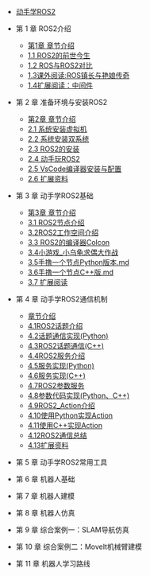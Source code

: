 - [动手学ROS2](README.md)


- 第 1 章 ROS2介绍
  - [第1章 章节介绍](chat1/章节介绍.md)
  - [1.1 ROS2的前世今生](chat1/1.1ROS2的前世今生.md) 
  - [1.2 ROS与ROS2对比](chat1/1.2ROS与ROS2对比.md) 
  - [1.3课外阅读:ROS镇长与艳娘传奇](chat1/1.3课外阅读_ROS镇长与艳娘传奇.md)  
  - [1.4扩展阅读：中间件](chat1/1.4扩展阅读_中间件.md) 

- 第 2 章 准备环境与安装ROS2 
  - [第2章 章节介绍](chat2/章节介绍.md) 
  - [2.1 系统安装虚拟机](chat2/2.1系统安装_虚拟机版本.md)  
  - [2.2 系统安装双系统](chat2/2.2系统安装_双系统.md) 
  - [2.3 ROS2的安装](chat2/2.3ROS2的安装.md) 
  - [2.4 动手玩ROS2](chat2/2.4动手玩ROS2.md)  
  - [2.5 VsCode编译器安装与配置](chat2/2.5VsCode编译器安装与配置.md) 
  - [2.6 扩展资料](chat2/2.6扩展资料.md) 

- 第 3 章 动手学ROS2基础
  - [第3章 章节介绍](chat3/章节介绍.md) 
  - [3.1 ROS2节点介绍](chat3/3.1ROS2节点介绍.md)
  - [3.2ROS2工作空间介绍](chat3/3.2ROS2工作空间介绍.md)
  - [3.3 ROS2的编译器Colcon](chat3/3.3ROS2的编译器Colcon.md)
  - [3.4小游戏_小乌龟求偶大作战](chat3/3.4小游戏_小乌龟求偶大作战.md) 
  - [3.5手撸一个节点Python版本.md](chat3/3.5手撸一个节点Python版本.md) 
  - [3.6手撸一个节点C++版.md](chat3/3.6手撸一个节点C++版.md) 
  - [3.7 扩展阅读](chat3/3.7扩展阅读.md) 
  
- 第 4 章 动手学ROS2通信机制
  - [章节介绍](chat4/章节介绍.md) 
  - [4.1ROS2话题介绍](chat4/4.1ROS2话题介绍.md) 
  - [4.2话题通信实现(Python)](chat4/4.2话题通信实现(Python).md) 
  - [4.3ROS2话题通信(C++)](chat4/4.3ROS2话题通信(C++).md) 
  - [4.4ROS2服务介绍](chat4/4.4ROS2服务介绍.md) 
  - [4.5服务实现(Python)](chat4/4.5服务实现(Python).md) 
  - [4.6服务实现(C++)](chat4/4.6服务实现(C++).md) 
  - [4.7ROS2参数服务](chat4/4.7ROS2参数服务.md) 
  - [4.8参数代码实现(Python、C++)](chat4\4.8参数代码实现(Python、C++).md) 
  - [4.9ROS2_Action介绍](chat4\4.9ROS2_Action介绍.md) 
  - [4.10使用Python实现Action](chat4\4.10使用Python实现Action.md) 
  - [4.11使用C++实现Action](chat4\4.11使用C++实现Action.md) 
  - [4.12ROS2通信总结](chat4\4.12ROS2通信总结.md) 
  - [4.13扩展资料](chat4\4.13扩展资料.md) 
  
- 第 5 章 动手学ROS2常用工具

- 第 6 章 机器人基础

- 第 7 章 机器人建模

- 第 8 章 机器人仿真

- 第 9 章 综合案例一：SLAM导航仿真

- 第 10 章 综合案例二：MoveIt机械臂建模

- 第 11 章 机器人学习路线

